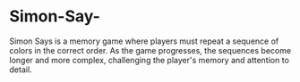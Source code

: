 # Simon-Say-

Simon Says is a memory game where players must repeat a sequence of colors in the correct order. As the game progresses, the sequences become longer and more complex, challenging the player's memory and attention to detail.
